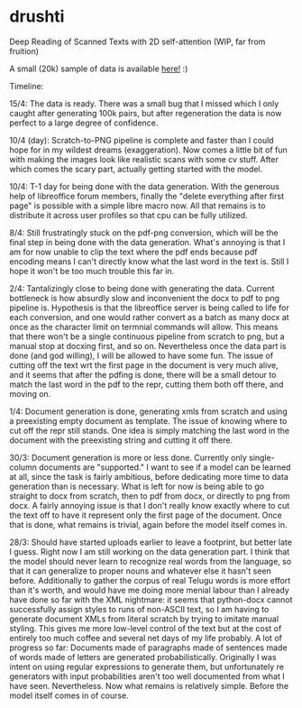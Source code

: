 # drushti
Deep Reading of Scanned Texts with 2D self-attention (WIP, far from fruition)

A small (20k) sample of data is available [here!](https://www.kaggle.com/datasets/amancapy/telugu-scans) :)

Timeline:

15/4: The data is ready. There was a small bug that I missed which I only caught after generating 100k pairs, but after regeneration the data is now perfect to a large degree of confidence.

10/4 (day): Scratch-to-PNG pipeline is complete and faster than I could hope for in my wildest dreams (exaggeration). Now comes a little bit of fun with making the images look like realistic scans with some cv stuff. After which comes the scary part, actually getting started with the model.


10/4: T-1 day for being done with the data generation. With the generous help of libreoffice forum members, finally the "delete everything after first page" is possible with a simple libre macro now. All that remains is to distribute it across user profiles so that cpu can be fully utilized.


8/4: Still frustratingly stuck on the pdf-png conversion, which will be the final step in being done with the data generation. What's annoying is that I am for now unable to clip the text where the pdf ends because pdf encoding means I can't directly know what the last word in the text is. Still I hope it won't be too much trouble this far in.


2/4: Tantalizingly close to being done with generating the data. Current bottleneck is how absurdly slow and inconvenient the docx to pdf to png pipeline is. Hypothesis is that the libreoffice server is being called to life for each conversion, and one would rather convert as a batch as many docx at once as the character limit on termnial commands will allow. This means that there won't be a single continuous pipeline from scratch to png, but a manual stop at docxing first, and so on. Nevertheless once the data part is done (and god willing), I will be allowed to have some fun. The issue of cutting off the text wrt the first page in the document is very much alive, and it seems that after the pdfing is done, there will be a small detour to match the last word in the pdf to the repr, cutting them both off there, and moving on. 


1/4: Document generation is done, generating xmls from scratch and using a preexisting empty document as template. The issue of knowing where to cut off the repr still stands. One idea is simply matching the last word in the document with the preexisting string and cutting it off there. 


30/3: Document generation is more or less done. Currently only single-column documents are "supported." I want to see if a model can be learned at all, since the task is fairly ambitious, before dedicating more time to data generation than is necessary. What is left for now is being able to go straight to docx from scratch, then to pdf from docx, or directly to png from docx. A fairly annoying issue is that I don't really know exactly where to cut the text off to have it represent only the first page of the document. Once that is done, what remains is trivial, again before the model itself comes in.


28/3: Should have started uploads earlier to leave a footprint, but better late I guess. Right now I am still working on the data generation part. I think that the model should never learn to recognize real words from the language, so that it can generalize to proper nouns and whatever else it hasn't seen before. Additionally to gather the corpus of real Telugu words is more effort than it's worth, and would have me doing more menial labour than I already have done so far with the XML nightmare: it seems that python-docx cannot successfully assign styles to runs of non-ASCII text, so I am having to generate document XMLs from literal scratch by trying to imitate manual styling. This gives me more low-level control of the text but at the cost of entirely too much coffee and several net days of my life probably. A lot of progress so far: Documents made of paragraphs made of sentences made of words made of letters are generated probabilistically. Originally I was intent on using regular expressions to generate them, but unfortunately re generators with input probabilities aren't too well documented from what I have seen. Nevertheless. Now what remains is relatively simple. Before the model itself comes in of course.
